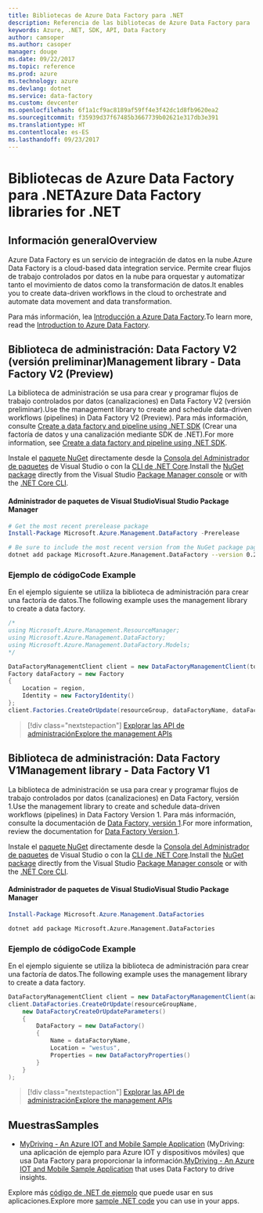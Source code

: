 ```yaml
---
title: Bibliotecas de Azure Data Factory para .NET
description: Referencia de las bibliotecas de Azure Data Factory para .NET
keywords: Azure, .NET, SDK, API, Data Factory
author: camsoper
ms.author: casoper
manager: douge
ms.date: 09/22/2017
ms.topic: reference
ms.prod: azure
ms.technology: azure
ms.devlang: dotnet
ms.service: data-factory
ms.custom: devcenter
ms.openlocfilehash: 6f1a1cf9ac8189af59ff4e3f42dc1d8fb9620ea2
ms.sourcegitcommit: f35939d37f67485b3667739b02621e317db3e391
ms.translationtype: HT
ms.contentlocale: es-ES
ms.lasthandoff: 09/23/2017
---
```

# <a name="azure-data-factory-libraries-for-net"></a><span data-ttu-id="d5897-104">Bibliotecas de Azure Data Factory para .NET</span><span class="sxs-lookup"><span data-stu-id="d5897-104">Azure Data Factory libraries for .NET</span></span>

## <a name="overview"></a><span data-ttu-id="d5897-105">Información general</span><span class="sxs-lookup"><span data-stu-id="d5897-105">Overview</span></span>

<span data-ttu-id="d5897-106">Azure Data Factory es un servicio de integración de datos en la nube.</span><span class="sxs-lookup"><span data-stu-id="d5897-106">Azure Data Factory is a cloud-based data integration service.</span></span> <span data-ttu-id="d5897-107">Permite crear flujos de trabajo controlados por datos en la nube para orquestar y automatizar tanto el movimiento de datos como la transformación de datos.</span><span class="sxs-lookup"><span data-stu-id="d5897-107">It enables you to create data-driven workflows in the cloud to orchestrate and automate data movement and data transformation.</span></span>

<span data-ttu-id="d5897-108">Para más información, lea [Introducción a Azure Data Factory](/azure/data-factory/data-factory-introduction).</span><span class="sxs-lookup"><span data-stu-id="d5897-108">To learn more, read the [Introduction to Azure Data Factory](/azure/data-factory/data-factory-introduction).</span></span>

## <a name="management-library---data-factory-v2-preview"></a><span data-ttu-id="d5897-109">Biblioteca de administración: Data Factory V2 (versión preliminar)</span><span class="sxs-lookup"><span data-stu-id="d5897-109">Management library - Data Factory V2 (Preview)</span></span>

<span data-ttu-id="d5897-110">La biblioteca de administración se usa para crear y programar flujos de trabajo controlados por datos (canalizaciones) en Data Factory V2 (versión preliminar).</span><span class="sxs-lookup"><span data-stu-id="d5897-110">Use the management library to create and schedule data-driven workflows (pipelines) in Data Factory V2 (Preview).</span></span>  <span data-ttu-id="d5897-111">Para más información, consulte [Create a data factory and pipeline using .NET SDK](/azure/data-factory/quickstart-create-data-factory-dot-net) (Crear una factoría de datos y una canalización mediante SDK de .NET).</span><span class="sxs-lookup"><span data-stu-id="d5897-111">For more information, see [Create a data factory and pipeline using .NET SDK](/azure/data-factory/quickstart-create-data-factory-dot-net).</span></span>

<span data-ttu-id="d5897-112">Instale el [paquete NuGet](https://www.nuget.org/packages/Microsoft.Azure.Management.DataFactory) directamente desde la [Consola del Administrador de paquetes][PackageManager] de Visual Studio o con la [CLI de .NET Core][DotNetCLI].</span><span class="sxs-lookup"><span data-stu-id="d5897-112">Install the [NuGet package](https://www.nuget.org/packages/Microsoft.Azure.Management.DataFactory) directly from the Visual Studio [Package Manager console][PackageManager] or with the [.NET Core CLI][DotNetCLI].</span></span>

#### <a name="visual-studio-package-manager"></a><span data-ttu-id="d5897-113">Administrador de paquetes de Visual Studio</span><span class="sxs-lookup"><span data-stu-id="d5897-113">Visual Studio Package Manager</span></span>

```powershell
# Get the most recent prerelease package
Install-Package Microsoft.Azure.Management.DataFactory -Prerelease
```

```bash
# Be sure to include the most recent version from the NuGet package page
dotnet add package Microsoft.Azure.Management.DataFactory --version 0.2.0-preview
```

### <a name="code-example"></a><span data-ttu-id="d5897-114">Ejemplo de código</span><span class="sxs-lookup"><span data-stu-id="d5897-114">Code Example</span></span>

<span data-ttu-id="d5897-115">En el ejemplo siguiente se utiliza la biblioteca de administración para crear una factoría de datos.</span><span class="sxs-lookup"><span data-stu-id="d5897-115">The following example uses the management library to create a data factory.</span></span>

```csharp
/*
using Microsoft.Azure.Management.ResourceManager;
using Microsoft.Azure.Management.DataFactory;
using Microsoft.Azure.Management.DataFactory.Models;
*/

DataFactoryManagementClient client = new DataFactoryManagementClient(tokenCredentials) { SubscriptionId = subscriptionId };
Factory dataFactory = new Factory
{
    Location = region,
    Identity = new FactoryIdentity()
};
client.Factories.CreateOrUpdate(resourceGroup, dataFactoryName, dataFactory);
```

> [!div class="nextstepaction"]
> [<span data-ttu-id="d5897-116">Explorar las API de administración</span><span class="sxs-lookup"><span data-stu-id="d5897-116">Explore the management APIs</span></span>](/dotnet/api/microsoft.azure.management.datafactory)

## <a name="management-library---data-factory-v1"></a><span data-ttu-id="d5897-117">Biblioteca de administración: Data Factory V1</span><span class="sxs-lookup"><span data-stu-id="d5897-117">Management library - Data Factory V1</span></span>

<span data-ttu-id="d5897-118">La biblioteca de administración se usa para crear y programar flujos de trabajo controlados por datos (canalizaciones) en Data Factory, versión 1.</span><span class="sxs-lookup"><span data-stu-id="d5897-118">Use the management library to create and schedule data-driven workflows (pipelines) in Data Factory Version 1.</span></span>  <span data-ttu-id="d5897-119">Para más información, consulte la documentación de [Data Factory, versión 1](/azure/data-factory/v1/data-factory-introduction).</span><span class="sxs-lookup"><span data-stu-id="d5897-119">For more information, review the documentation for [Data Factory Version 1](/azure/data-factory/v1/data-factory-introduction).</span></span>

<span data-ttu-id="d5897-120">Instale el [paquete NuGet](https://www.nuget.org/packages/Microsoft.Azure.Management.DataFactories) directamente desde la [Consola del Administrador de paquetes][PackageManager] de Visual Studio o con la [CLI de .NET Core][DotNetCLI].</span><span class="sxs-lookup"><span data-stu-id="d5897-120">Install the [NuGet package](https://www.nuget.org/packages/Microsoft.Azure.Management.DataFactories) directly from the Visual Studio [Package Manager console][PackageManager] or with the [.NET Core CLI][DotNetCLI].</span></span>

#### <a name="visual-studio-package-manager"></a><span data-ttu-id="d5897-121">Administrador de paquetes de Visual Studio</span><span class="sxs-lookup"><span data-stu-id="d5897-121">Visual Studio Package Manager</span></span>

```powershell
Install-Package Microsoft.Azure.Management.DataFactories
```

```bash
dotnet add package Microsoft.Azure.Management.DataFactories
```

### <a name="code-example"></a><span data-ttu-id="d5897-122">Ejemplo de código</span><span class="sxs-lookup"><span data-stu-id="d5897-122">Code Example</span></span>

<span data-ttu-id="d5897-123">En el ejemplo siguiente se utiliza la biblioteca de administración para crear una factoría de datos.</span><span class="sxs-lookup"><span data-stu-id="d5897-123">The following example uses the management library to create a data factory.</span></span>

```csharp
DataFactoryManagementClient client = new DataFactoryManagementClient(aadTokenCredentials, resourceManagerUri);
client.DataFactories.CreateOrUpdate(resourceGroupName,
    new DataFactoryCreateOrUpdateParameters()
    {
        DataFactory = new DataFactory()
        {
            Name = dataFactoryName,
            Location = "westus",
            Properties = new DataFactoryProperties()
        }
    }
);
```

> [!div class="nextstepaction"]
> [<span data-ttu-id="d5897-124">Explorar las API de administración</span><span class="sxs-lookup"><span data-stu-id="d5897-124">Explore the management APIs</span></span>](/dotnet/api/overview/azure/datafactories/management)

## <a name="samples"></a><span data-ttu-id="d5897-125">Muestras</span><span class="sxs-lookup"><span data-stu-id="d5897-125">Samples</span></span>

* <span data-ttu-id="d5897-126">[MyDriving - An Azure IOT and Mobile Sample Application](https://azure.microsoft.com/resources/samples/mydriving/) (MyDriving: una aplicación de ejemplo para Azure IOT y dispositivos móviles) que usa Data Factory para proporcionar la información.</span><span class="sxs-lookup"><span data-stu-id="d5897-126">[MyDriving - An Azure IOT and Mobile Sample Application](https://azure.microsoft.com/resources/samples/mydriving/) that uses Data Factory to drive insights.</span></span>

<span data-ttu-id="d5897-127">Explore más [código de .NET de ejemplo](https://azure.microsoft.com/resources/samples/?platform=dotnet) que puede usar en sus aplicaciones.</span><span class="sxs-lookup"><span data-stu-id="d5897-127">Explore more [sample .NET code](https://azure.microsoft.com/resources/samples/?platform=dotnet) you can use in your apps.</span></span>

[PackageManager]: https://docs.microsoft.com/nuget/tools/package-manager-console
[DotNetCLI]: https://docs.microsoft.com/dotnet/core/tools/dotnet-add-package
